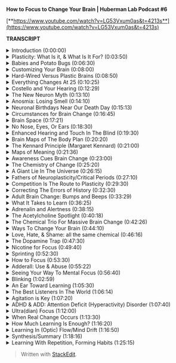 ﻿**How to Focus to Change Your Brain | Huberman Lab Podcast #6**

[**https://www.youtube.com/watch?v=LG53Vxum0as&t=4213s**](https://www.youtube.com/watch?v=LG53Vxum0as&t=4213s)

**TRANSCRIPT**

<details>
  <summary>Introduction (0:00:00)</summary>
-
  
Welcome to the Huberman Lab Podcast where we discuss science and science-based tools for everyday life. [upbeat music] My name is Andrew Huberman and I'm a professor of Neurobiology and Ophthalmology at Stanford school of medicine. This podcast is separate from my teaching and research roles at Stanford. It is however, part of my desire and effort to bring zero cost to consumer information about science and science related tools to the general public. In keeping with that theme. I want to thank the first sponsor of today's podcast.

Our first sponsor is InsideTracker. InsideTracker is a personalized nutrition platform that analyzes blood factors and DNA related factors that helps you develop a personalized health plan. Many important factors related to our health and wellbeing can only be measured by a blood sample and by a DNA sample. I've been getting my blood work done for many years now. And I use InsideTracker because InsideTracker makes it very easy to not only get the blood work done, someone can come to your house or you can go to a clinic for instance but also to interpret the data that you get. Oftentimes when we get blood work done there are all these numbers and all these levels of different hormones and metabolic factors and so forth. But one doesn't know what to do with that information InsideTracker has a terrific dashboard platform where you go online and it makes analyzing all that easy. And it also provides some very simple and straightforward directives in terms of exercise, nutrition and other lifestyle factors that can help guide your health and improve your health. If you'd like to try InsideTracker, you can go to insidetracker.com/huberman and use the code "Huberman" at checkout to get 25% off your order.

Today's episode is also brought to us by Headspace. Headspace is a meditation app that makes meditating easy. I've been meditating on and off for about three decades now. And typically it's been more off than on. I think like a lot of people I find it hard to stick with a meditation practice. A few years ago, I started using the Headspace app. And when I did that, I found that I was meditating really consistently. First of all, the meditations in Headspace are backed by quality scientific peer reviewed studies. Second of all the meditations allow the meditation to be kind of easy and fun to access. I started first using them when I would travel because on JetBlue flights, which was the airline I was using the meditations are offered as an alternative to watching a TV or a movie. And I found that I would arrive feeling much more refreshed than had I just sort of zoned out on the TV the whole time, or even if I had slept. And I'll continue to use Headspace regularly pretty much every day for a short meditation. And I personally derive tremendous benefits from it. If you'd like to try Headspace you can go to headspace.com/specialoffer and they'll give you one month of all the meditations that they have available completely free. That's the best offer available right now from Headspace. So you can go to headspace.com/specialoffer and you'll get one month completely free all the meditations they have.

The third sponsor of today's podcast is Madefor. Madefor as a behavioral science company that is a subscription model in which you engage in specific activities each month for 10 months in order to bring about positive behavioral change and growth mindset. The company was founded by former Navy seal Patrick Dossett as well as Toms founder Blake Mycoskie. I'm the lead advisor of the scientific advisory board at Madefor and some of the other members of the advisory board include the head of the chronobiology unit at the national institute of health as well as psychiatrists from Harvard, UC Irvine and many other individuals who are serious about science and helped develop the Madefor program. If you want to try Madefor, you can go to getmadefor.com and if you enter "Huberman" at checkout you'll get 15% off the program.
</details>

<details>
  <summary>Plasticity: What Is it, & What Is It For? (0:03:50)</summary>
-
  
Today we're talking about neuroplasticity which is this incredible feature of our nervous systems that allows it to change in response to experience. neuroplasticity is arguably one of the most important aspects of our biology. It holds the promise for each and all of us to think differently, to learn new things, to forget painful experiences and to essentially adapt to anything that life brings us by becoming better. Neuroplasticity has a long and important history and we're not going to review all of it in detail. But today what we are going to do is discuss what is neuroplasticity? As well as the different forms of neuroplasticity. We're going to talk about how to access neuroplasticity depending on how old you are and depending on the specific types of changes that you're trying to create. This is a topic for which there are lots of tools, as well as lots of biological principles that we can discuss. So let's get started. Most people are familiar with the word neuroplasticity. It's sometimes also called neural plasticity. Those are the same thing. So, if I say neuroplasticity or neural plasticity, I'm referring to the same process, which is the brain and nervous system's ability to change itself. There are a lot of reasons why the nervous system would do this. It could do it in response to some traumatic event. It could, for instance, create a sense of fear around a particular place or a fear of automobiles or planes. It could also occur when something positive happens, like the birth of our first child or when our puppy does something amusing or we see an incredible feat of performance in athleticism. The word neuroplasticity means so many things to so many different people that I thought it would be important to just first put a little bit of organizational logic around what it is and how it happens, because nowadays if you were to go online and Google the word neuroplasticity, you would find hundreds of thousands of references, scientific references as well as a lot of falsehoods about what neuroplasticity is and how to access it. As I mentioned before, we're going to talk about the science of it and we're going to talk about the tools that allow you to engage this incredible feature of your nervous system. And that's the first point, which is that all of us were born with a nervous system that isn't just capable of change, but was designed to change. When we enter the world, our nervous system is primed for learning.
</details>

<details>
  <summary>Babies and Potato Bugs (0:06:30)</summary>
-
  
The brain and nervous system of a baby is wired very crudely. The connections are not precise. And we can see evidence of that in the fact that babies are kind of flopping, they're like a little potato bug with limbs. They can't really do much in terms of coordinated movement. They certainly can't speak and they can't really do anything with precision. And that's because we come into this world overconnected. We have essentially wires, those wires have names like axons and dendrites. Those are the different parts of the neurons discussed in episode one, but those little parts and those wires and connections are everywhere. Imagine a bunch of roads that are all connected to one another in kind of a mess, but there are no highways. They're all just small roads. That's essentially what the young nervous system is like. And then as we mature, as we go from day one of life to 10 years old, 20 years old, 30 years old, what happens is particular connections get reinforced and stronger and other connections are lost. So that's the first important principle that I want everyone to understand, which is that developmental plasticity, the neuroplasticity that occurs from the time we're born until about age 25 is mainly a process of removing connections that don't serve our goals well.
</details>

<details>
  <summary>Customizing Your Brain (0:08:00)</summary>
-
  
Now, of course, certain events happen during that birth to 25 period in which positive events and negative events are really stamped down into our nervous system in a very dramatic fashion, by what we call one-trial learning. We experience something once and then our nervous system is forever changed by that experience. Unless of course, we go through some work to undo that experience. So, I want you to imagine in your mind that when you were brought into this world, you were essentially a widely connected web of connections that was really poor at doing any one thing. And that through your experience, what you were exposed to by your parents or rather caretakers, through your social interactions, through your thoughts, through the languages that you learn, through the places you traveled or didn't travel, your nervous system became customized to your unique experience. Now, that's true for certain parts of your brain that are involved in what we call representations of the outside world. A lot of your brain is designed to represent the visual world or represent the auditory world or represent the gallery of smells that are possible in the world.
</details>

<details>
  <summary>Hard-Wired Versus Plastic Brains (0:08:50)</summary>
-
  
However, there are aspects of your nervous system that were designed not to be plastic. They were wired so that plasticity or changes in those circuits is very unlikely. Those circuits include things like, the ones that control your heartbeat, the ones that control your breathing, the ones that control your digestion, And thank goodness that those circuits were set up that way because you want those circuits to be extremely reliable. You never want to have to think about whether or not your heart will beat or whether or not you will continue breathing or whether or not you'll be able to digest your food. So many nervous system features like digestion and breathing and heart rate are hard to change. Other aspects of our nervous system are actually quite easy to change. And one of the great gifts of childhood, adolescence and young adulthood, is that we can learn through almost passive experience. We don't have to focus that hard in order to learn new things. In fact, children go from being able to speak no language whatsoever to being able to speak many many words and comprise sentences including words they've never heard before which is remarkable. It means that the portions of the brain involved in speech and language are actually primed to learn and create new combinations. What this tells us is that the young brain is a plasticity machine.
</details>

<details>
  <summary>Everything Changes At 25 (0:10:25)</summary>
-
  
But then right about age 25 plus or minus a year or two, everything changes. After age 25 or so, in order to get changes in our nervous system, we have to engage in a completely different set of processes in order to get those changes to occur and for them more importantly to stick around. And this is something that I think is vastly overlooked in the popular culture discussion about neuroplasticity. People always talk about fire together, wire together. Fire together wire together is true. It is the statement of my colleague at Stanford, Carla Shatz and it's an absolute truth about the way that the nervous system wires up early in development. But, fire together wire together doesn't apply in the same way after age 25. And so we have these little memes and these little quotes that, you know circulate on the internet like fire together, wire together or there's a famous quote from the greatest neurobiologist of all time, Ramón y Cajal. I think it goes something like, you know should somebody wish to change their nervous system they could be the sculptor of their nervous system in any way they want, something like that. And that sounds great. I mean, who wouldn't want to change their nervous system any way they want, but what's lost in those statements is how to actually accomplish that. And we're going to cover that today but please understand that early in development your nervous system is connected very broadly in ways that make it very hard to do anything well. From birth until about age 25 those connections get refined mainly through the removal of connections that don't serve us and the incredible strengthening of connections that relate to either powerful experiences or that allow us to do things like walk and talk and do math, et cetera. And then after age 25, if we want to change those connections, those super highways of connectivity, we have to engage in some very specific processes. And those processes, as we'll soon learn are gated. Meaning you can't just decide to change your brain. You actually have to go through a series of steps to change your internal state in ways that will allow you to change your brain.
</details>

<details>
  <summary>Costello and Your Hearing (0:12:29)</summary>
-
  
I just want to acknowledge that Costello is snoring particularly loud today. Some of you seem very keen at picking up on his snoring, others of you can't hear his snoring. It's very low rumbling sound and whether or not you can or you can't probably relates to the sensitivity of your hearing. We're actually going to talk about perfect pitch today and range of auditory detection. And so if you can hear Costello's snoring enjoy, if you can't, enjoy. I want to talk about how the nervous system changes. What are these changes?
</details>

<details>
  <summary>The New Neuron Myth (0:13:10)</summary>
-
  
Many of us have been captivated by the stories in the popular press about the addition of new neurons. This idea, oh, if you go running or you exercise, your brain actually makes new neurons. Well, I'm going to give you the bad news first which is that, after puberty, so after about age 14 or 15, the human brain and nervous system adds very few if any new neurons. The idea that new neurons could be added to the brain is one that has a rich history in experimental science. It's clear that in rodents and in some non-human primates new neurons, a process called neurogenesis, can occur in areas of the brain, such as the olfactory bulb, which is of course involved in smell as well as a region of our hippocampus, a center of the brain involved in memory called the dentate gyrus of the hippocampus. And there is strong evidence that new neurons can be added to those structures throughout the lifespan. In humans, the evidence is a little bit more controversial. It's clear that we can add new neurons to our olfactory bulb.
</details>

<details>
  <summary>Anosmia: Losing Smell (0:14:10)</summary>
-
  
In fact, if any of you have ever had the unfortunate experience of being hit on the head too hard, the wires called axons from those olfactory neurons that live in your nose can get sheared off because they have to pass through a bony plate called the cribriform plate. And the cribriform plate can shear those axons and people can become what's called anosmic, they won't be able to smell. But over time, those neurons unlike most all central nervous system neurons can grow those connections back and even reestablish new neurons being added to the olfactory bulb. They come from elsewhere deep in the brain and they migrate through a pathway called the rostral migratory stream. You can Google these words and look up some of the descriptions of this if you'd like to learn more. So indeed there is some evidence that the neurons responsible for smell can be replaced throughout the lifespan. Certainly, in very young individuals from birth till about age 15 or so. Whether or not they're new neurons added to the hippocampus, the memory center of the human brain isn't clear.
</details>

<details>
  <summary>Neuronal Birthdays Near Our Death Day (0:15:13)</summary>
-
  
Many years ago, Rusty Gage's lab at the Salk Institute did a really important study looking at terminally ill cancer patients and injecting them with a label, a dye that is incorporated only into new neurons. And after these patients died, their brains were harvested. The brains were looked at and there were new neurons there, there was evidence for new neurons. Those results I think stand over time but what was not really discussed in the popular press discussion around those papers was that it was very few cells that were being added. And a number of papers have come along over the years mainly from labs at UCSF, although from others as well, showing that if there are new neurons added to the adult brain, it's an infinitesimally small number of new neurons. So that's the depressing part, we don't get new neurons. After we're born, we pretty much have the neurons that we're going to use our entire life. And yes, as we get older and we start to lose certain functions in our brain, we lose neurons. But all is not lost, so to speak, because there are other ways in which neurocircuits can create new connections and add new functions including new memory, new abilities and new cognitive functions. And those are mainly through the process of making certain connections, which of course are those things we call synapses, between neurons making those connections stronger. So they're more reliable, they're more likely to engage as well as removing connections. And the removal of connections is vital to say moving through a grieving process or removing the emotional load of a traumatic experience.
</details>

<details>
  <summary>Circumstances for Brain Change (0:16:45)</summary>
-
  
So even though we can't add new neurons throughout our lifespan, at least not in very great numbers, it's clear that we can change our nervous system, that the nervous system is available for change, that if we create the right set of circumstances in our brain, chemical circumstances, and if we create the right environmental circumstances around us, our nervous system will shift into a mode in which change isn't just possible but it's probable.
</details>

<details>
  <summary>Brain Space (0:17:21)</summary>
-
  
As I mentioned before, the hallmark of the child nervous system is change, it wants to change. The whole thing, everything from the chemicals that are sloshing around in there to the fact that there's a lot of space between the neurons. A lot of people don't know this, but early in development there's a lot of space between the neurons. And so the neurons can literally move around and sample different connections very easily removing some and keeping others. As we get older, the so-called extracellular space is actually filled up by things called extracellular matrix and glial cells. Glial means glue. Those cells are involved in a bunch of different processes but they start to fill in all the space kind of like pouring concrete between rocks. And when that happens, it becomes much harder to change the connections that are there.
</details>

<details>
  <summary>No Nose, Eyes, Or Ears (0:18:30)</summary>
-
  
One of the ways in which we can all get plasticity at any stage throughout the lifespan is through deficits and impairments in what we call our sensory apparati, our eyes, our ears, our nose, our mouth, and there are some very dramatic and somewhat tragic examples of people, for instance who have genetic mutations where they're born without a nose and without any olfactory structures in the brain so they cannot smell. In that case areas of the brain that normally would represent smell become overtaken by areas of the brain involved in other things like touch and hearing and sight. In individuals that are blind from birth, the so-called occipital cortex, the visual cortex in the back, becomes overtaken by hearing. The neurons there will start to respond to sounds as well as braille touch. And actually there's a one particularly tragic incident where a woman who was blind since birth and because of neuroimaging studies, we knew her visual cortex was no longer visual, it was responsible for braille reading and for hearing, she had a stroke that actually took out most of the function of her visual cortex. So then she was blind, she couldn't braille read or hear. She did recover some aspect of function. Now, most people they don't end up in that highly unfortunate situation.
</details>

<details>
  <summary>Enhanced Hearing and Touch In The Blind (0:19:30)</summary>
-
  
And what we know is that for instance, blind people who use their visual cortex for braille reading and for hearing, have much better auditory acuity and touch acuity. Meaning they can sense things with their fingers and they can sense things with their hearing that typical sighted folks wouldn't be able to. In fact, you will find a much greater incidence of perfect pitch in people that are blind. And that tells us that the brain and in particular this area we call the neocortex, which is the outer part, is really designed to be a map of our own individual experience. So these, what I call experiments of impairment or loss where somebody is blind from birth or deaf from birth or maybe has a limb development impairment where they have a stump instead of an entire limb with a functioning hand, their brain will represent the body plan that they have, not some other body plan.
</details>

<details>
  <summary>Brain Maps of The Body Plan (0:20:20)</summary>
-
  
But the beauty of the situation is that the real estate up in the skull, that neocortex, the essence of it is to be a customized map of experience. Now, it is true however, that if let's say I were to be blind when I'm 50, I'm 45 right now, I've always been sighted. If I was blind at 50, I'll probably have less opportunity to use my formerly visual cortex for things like braille reading and hearing because my brain has changed, it's just not the same brain I had when I was a baby.
</details>

<details>
  <summary>The Kennard Principle (Margaret Kennard) (0:21:00)</summary>
-
  
So there's actually a principle of biology, not many people know this, it's actually a principle neurology which is called the Kennard principle, which says, if you're going to have a brain injury, you want to have it early in life. And of course better to not have a brain injury at all but if you're going to have it you want to have it early in life. And this is based on a tremendous number of experiments examining the amount of recovery and the rate of recovery in humans that had lesions to their brain either early in life or later in life. So the Kennard Principle says better to have injuries early in life. Now, that's reassuring for the young folks, it's not so reassuring for the older folks. But there are aspects of neuroplasticity that have nothing to do with impairments.
</details>

<details>
  <summary>Maps of Meaning (0:21:36)</summary>
-
  
I mean earlier I said we're all walking around with this map, this representation of the world around us so we can see edges, we can see colors, except for folks that are color blind of course, and we also have a map of emotional experience. We have a map of whether or not certain people are trustworthy, certain people aren't trustworthy. A few years ago I was at a course and a woman came up to me and she said, you know, I wasn't teaching the course, I was in the course and she said, "I just have to tell you that every time you speak, it really stresses me out." And I said, "Well I've heard that before but do you want to be more specific?" And she said, "Yeah, your tone of voice reminds me of somebody that I had a really terrible experience with." I said, "Well, okay, well, I can't change my voice but I really appreciate that you acknowledge that and it also will help explain why you seem to cringe every time I speak", which I hadn't noticed until then but after that I did notice. She had a very immediate and kind of visceral response to my speech, perhaps some of you are having that right now. But in any event, over the period of this two-week course, she would come back every once in a while and say, "You know what I think, just by telling you that your voice was really difficult for me to listen to, it's actually becoming more tolerable to me." And by the end we actually became pretty good friends and we're still in touch. And so what this says is that the recognition of something whether or not that's an emotional thing or a desire to learn something else is actually the first step in neuroplasticity. And that's because our nervous system has two broad sets of functions. Some of those functions are reflexive. Things like our breathing, our heart rate, our obvious ones, but other aspects are reflexive like our ability to walk. If I get up out of this chair and walk out of the door, I don't think about each step that I'm taking and that's because I learned how to walk during development.
</details>

<details>
  <summary>Awareness Cues Brain Change (0:23:00)</summary>
-
  
But when we decide that we're going to shift some sort of behavior or some reaction or some new piece of information that we want to learn, it's something that we want to bring into our consciousness, that awareness is a remarkable thing because it cues the brain and the rest of the nervous system that when we engage in those reflexive actions going forward, that those reflexive actions are no longer fated to be reflexive. Now if this sounds a little bit abstract, we're going to talk about protocols for how to do this. But the first step in neuroplasticity is recognizing that you want to change something and you should immediately say, well, kids don't go into school and say, oh, I want to learn language or I want to learn social interactions, and that's the beauty of childhood. The whole brain has this switch flipped that is making change possible but after that we have to be deliberate. We have to know what it is exactly that we want to change. Or if we don't know exactly what it is that we want to change, we at least have to know that we want to change something about some specific experience. In this case, I believe that she came and told me that my voice was really awful for her to listen to not to make me feel bad or for any other reason except that she wanted it to not be the case. And she knew I wasn't going to stop talking. So she decided to call it to her consciousness and mine as well. So that's important. If you want to learn something or you want to change your nervous system in any way, whether or not it's because of some impairment or because of something that you want to acquire, a cognitive skill, a motor skill, an emotional skill, the first thing is recognizing what that thing is. And that often can be the hardest thing to identify but the brain has the self recognition mechanisms and those self recognition mechanisms are not vague, spiritual or mystical or even psychological concepts. They are neurochemicals.
</details>

<details>
  <summary>The Chemistry of Change (0:25:20)</summary>
-
  
We're going to talk next about the neurochemicals that stamp down particular behaviors and thoughts and emotional patterns and tell the rest of the nervous system, this is something to pay attention to because this is in the direction of the change that I want to make. So I'll repeat that, there are specific chemicals that when we are consciously aware of a change we want to make or even just that we want to make some change, chemicals are released in the brain that allow us the opportunity to make those changes. Now, there are specific protocols that science tells us We have to follow if we want those changes to occur. But that self-recognition is not a kind of murky concept. What it is is it's our fore brain, in particular our prefrontal cortex, signaling the rest of our nervous system that something that we're about to do, hear, feel or experience is worth paying attention to.
</details>

<details>
  <summary>A Giant Lie In The Universe (0:26:15)</summary>
-
  
So we'll pause there and then I'm going to move forward. One of the biggest lies in the universe that seems quite prominent right now is that every experience you have changes your brain. People love to say this. They love to say, your brain is going to be different after this lecture or that your brain is going to be different after today's class than it was two days ago. And that's absolutely not true. The nervous system doesn't just change because you experienced something unless you're a very young child. The nervous system changes when certain neurochemicals are released and allow whatever neurons are active in the period in which those chemicals are swimming around, to strengthen or weaken the connections of those neurons. Now, this is best illustrated through a little bit of scientific history. The whole basis of neuroplasticity is essentially ascribed to two individuals, although there were a lot more people that were involved in this work.
</details>

<details>
  <summary>Fathers of Neuroplasticity/Critical Periods (0:27:10)</summary>
-
  
Those two individuals go by the name David Hubel and Torsten Wiesel. David Hubel and Torsten Wiesel started off at Johns Hopkins, moved to Harvard medical school. And in the seventies and eighties, they did a series of experiments, recording electrical activity in the brain. They were in the visual cortex, meaning they put the electrodes in the visual cortex, and they were exploring how vision works and how the visual brain organizes all the features of the visual world to give us these incredible things We call visual perceptions. But Hubel was a physician. And he was very interested in what happens when for instance, a child comes into the world and they have a cataract, the lens of their eye, isn't clear but it's opaque. Or when a kid has a lazy eye or the eyes have what's called strabismus, which is when the eyes either deviate outward or inward. These are very common things of childhood, especially in particular areas of the world. And what David and Torsten did is they figured out that there was a critical period in which if clear vision did not occur, the visual brain would completely rewire itself, basically to represent whatever bit of visual information was coming in. So they did these experiments to kind of simulate a droopy eye or a deviating eye where they would close one eyelid and then what they found is that the visual brain would respond entirely to the open eye. There was sort of a takeover of the visual brain representing the open eye. Many experiments in many different sensory systems followed up on this. There are beautiful experiments for instance, from Gregg Recanzone's lab up at UC Davis and Mike Merzenich's lab at UCSF showing that for instance if two fingers were taped together early in development, so they weren't moving independently, the representation of those two fingers would become fused in the brain so that the person couldn't actually distinguish the movements and the sensations of the two fingers separately, pretty remarkable. All of this is to say that David and Torsten's work, for which they won a noble prize, they shared it with Rogers Barry, their work showed that the brain is in fact a customized map of the outside world, we said that already. But that what it's doing is it's measuring the amount of activity for a given part of our body, one eye or the other, or our fingers, this finger or that finger and all of those inputs are competing for space in the brain.
</details>

<details>
  <summary>Competition Is The Route to Plasticity (0:29:30)</summary>
-
  
Now this is fundamentally important because what it means is that if we are to change our nervous system in adulthood, we need to think about not just what we're trying to get, but what we're trying to give up. We can't actually add new connections without removing something else. And that might seem like kind of a stinger but it actually turns out to be a great advantage. One of the key experiments that David and Torsten did was an experiment where they closed both eyes, where they essentially removed all visual input early in development. Now this is slightly different than blindness because it was transient, it was only for a short period of time. But what they found is when they did that there was no change. However, if they would close just one eye there was a huge change. So when people tell you, oh at the end of today's lecture, or at the end of something your brain is going to be completely different, that's simply not true. If you're older than 25 your brain will not change unless there's a selective shift in your attention or a selective shift in your experience that tells the brain it's time to change. And those changes occur through the ways I talked about before strengthening and weakening of particular connections, they have names like long-term potentiation, long-term depression, which has nothing to do with emotional depression by the way, spike-timing-dependent plasticity. I threw out those names not to confuse you, but for those of you that would like more in-depth exploration of those, please you can go google those and look them up, there are great Wikipedia pages for them and you can go down the paper trail. I might even touch on them on some subsequent episodes. But the important thing to understand is that if we want something to change, we really need to bring an immense amount of attention to whatever it is that we want to change. This is very much linked to the statement I made earlier about, it all starts with an awareness. Now, why is that attention important? Well, David and Torsten won their Nobel prize and they certainly deserved it. They probably deserved two because they also figured out how vision works. And I might be biased 'cause they're my scientific great-grandparents but I think everybody in the field of Neuroscience agrees that Hubel and Wiesel, as they're called H&W for those in the game, absolutely deserved a Nobel prize for their work because they really unveiled the mechanisms of brain change of plasticity. David passed away a few years ago, Torsten is still alive, he's in his late 90s, he's still at the Rockefeller university. He's sharp as a tack. He still jogs several miles a day. He's really into art and a number of other things. He's also a super nice guy. Hubel was a really nice guy as well, also he was a great Frisbee player I discovered 'cause he beat me in a game of ultimate when he was like 80, which still, it has me a little bit irked. But anyway, Hubel and Wiesel did an amazing thing for science that will forever change the way that we think about the brain.
</details>

<details>
  <summary>Correcting The Errors of History (0:32:30)</summary>
-
  
However, they were quite wrong about this critical period thing. The critical period was this idea that if you were to deprive the nervous system of an input, say closing one eye early in development and the rest of the visual cortex is taken over by the representation of the open eye, that you could never change that unless you intervened early. And this actually formed the basis for why a kid that has a lazy eye or a cataract why, even though there's some issues with anesthesia in young children, why now we know that you want to get in there early and fix the cataract or fix the strabismus it's what ophthalmologists do. However, their idea that you had to do it early or else there was no opportunity to rescue the nervous system deficit later on turned out wasn't entirely true. In the early 90s, a graduate student by the name of Gregg Recanzone was in the laboratory of a guy named Mike Merzenich at UCSF.
</details>

<details>
  <summary>Adult Brain Change: Bumps and Beeps (0:33:29)</summary>
-
  
And they set out to test this idea that if one wants to change their brain, they need to do it early in life because the adult brain simply isn't plastic it's not available for these changes. And they did a series of absolutely beautiful experiments, by now I think we can say proving that the adult brain can change provided certain conditions are met. Now, the experiments they did are tough. They were tough on the experimenter and they were tough on the subject. I'll just describe one. Let's say you were a subject in one of their experiments. You would come into the lab and you'd sit down at a table and they would record from or image your brain and look at the representation of your fingers the digits as we call them. And there would be a spinning drum, literally a like a stone drum in front of your metal drum that had little bumps. Some of the bumps were spaced close together, some of them were spaced far apart. And they would do these experiments where they would expect their subjects to press a lever whenever for instance, the bumps got closer together or further apart and these were very subtle differences. So in order to do this you really have to pay attention to the distance between the bumps and these were not braille readers or anyone skilled in doing these kinds of experiments. What they found was that as people paid more and more attention to the distance between these bumps and they would signal when there was a change by pressing a lever, as they did that there was very rapid changes plasticity in the representation of the fingers. And it could go in either direction. You could get people very good at detecting the distance between bumps, that the distance was getting smaller or that the distance was getting greater. So people could get very good at these tasks that you're kind of hard to imagine how they would translate to the real world for a non braille reader. But what it told us is that these maps of touch were very much available for plasticity. And these were fully adult subjects. They're not taking any specific drugs. They don't have any impairments that we're aware of. And what it showed, what it proved is that the adult brain is very plastic. And they did some beautiful control experiments that are important for everyone to understand which is that sometimes they would bring people in and they would have them touch these bumps on this spinning drum but they would have the person pay attention to an auditory cue. Every time a tone would go off, or there was a shift in the pitch of that tone, they would have to signal that. So the subject thought they were doing something related to touch and hearing and all that showed was that it wasn't just the mere action of touching these bumps. They had to pay attention to the bumps themselves. If they were placing their attention on the auditory cue on the tone, well then there was plasticity in the auditory portion of the brain but not on the touch portion of the brain. And this really spits in the face of this thing that you hear so often which is every experience that you have is going to change the way your brain works. Absolutely not.
</details>

<details>
  <summary>What It Takes to Learn (0:36:25)</summary>
-
  
The experiences that you pay super careful attention to are what open up plasticity and it opens up plasticity to that specific experience. So the question then is why? And Merzenich and his graduate students and postdocs went on to address this question of why. And it turns out the answer is a very straightforward neurochemical answer. And inside of that answer is the opportunity for any of us to change our brain at any point throughout our lifespan, essentially for anything that we want to learn, that could be subtracting an emotion from an experience we've had, it could be building a greater range of emotion, it could be learning new information like learning a new language. It could be learning new motor skill, like dance or sport or it could be some combination of cognitive motor. So for instance, an air traffic controller has to do a lot with their mind in addition to a lot with their hands. So it's not just cognitive, it's not just motor but combined. So we're going to talk about what that chemical is but to just give you an important hint, that chemical is the same chemical of stress. This is not a discussion about stress per se. In a future podcast episode, we'll talk all about stress and tools to deal with stress, something my lab works on quite extensively. And it's a topic that I enjoy discussing. But this is a topic about brain change. And what I just told you is that in order to change the brain you have to pay careful attention. And the immediate question should be well, why? Well, the answer is that when we pay careful attention there are two neurochemicals, neuromodulators as they're called, that are released from multiple sites in our brain that highlight the neural circuits that stand a chance of changing.
</details>

<details>
  <summary>Adrenalin and Alertness (0:38:15)</summary>
-
  
Now it's not necessarily the case that they're going to change, but it's the first gate that has to open in order for change to occur. And the first neurochemical is epinephrin, also adrenaline. We call it adrenaline when it's released from the adrenal glands above our kidneys, that's in the body, we call it epinephrin in the brain, but they are chemically identical substances. Epinephrin is released from a region in the brainstem called locus coeruleus. Fancy name, you don't need to know it unless you want to. Locus coeruleus sends out these little wires we call axons such that it hoses the entire brain essentially in this neurochemical, epinephrin. Now it's not always hosing the brain with epinephrin. It's only when we are in high states of alertness that this epinephrin is released. But the way this circuit is designed, it's very nonspecific. It's essentially waking up the entire brain and that's because the way that epinephrin works by binding particular receptors is to increase the likelihood that neurons will be active. So no alertness, no neuroplasticity. However, alertness alone is not sufficient. As we would say, it's necessary but not sufficient for neuroplasticity. We know this is true also from the work of Hubel and Wiesel where they looked at brain plasticity in response to certain experiences in subjects that were either awake or asleep. And I hate to break it to you but you cannot just simply listen to things in your sleep and learn those materials. Later I'll talk about how you can do certain things in your sleep that you're unaware of that can enhance learning of things that you were aware of while you were awake. But that is not the same as just listening to some music or listening to a tape while you sleep and expecting it to sink in, so to speak. Epinephrin is released when we pay attention and when we are alert. But the most important thing for getting plasticity is that there'll be epinephrin which equates to alertness, plus the release of this neuromodulator, acetylcholine.
</details>

<details>
  <summary>The Acetylcholine Spotlight (0:40:18)</summary>
-
  
Now acetylcholine is released from two sites in the brain. One is also in the brainstem and it's named different things in different animals, but in humans the most rich site of acetylcholine neurons or neurons that make acetylcholine is the parabigeminal nucleus or the parabrachial region. There are a number of different names of these aggregates of neurons. You don't need to know the names, all you need to know is that you have an area in your brainstem and that area sends wires, these axons up into the area of the brain that filters sensory input. So we have this area of the brain called the thalamus and it is getting bombarded with all sorts of sensory input all the time. Costello snoring off to my right, the lights that are in the room, the presence of my computer to my left, all of that is coming in. But when I pay attention to something like if I really hone in on Costello snoring, I create a cone of attention and what that cone of attention reflects is that acetylcholine is now amplifying the signal of sounds that Costello is making with his snoring and essentially making that signal greater than all the signal around it, what we call signal-to-noise goes up. So those of you with an engineering background will be familiar with signal-to-noise. Those of you who do not have an engineering background, don't worry about it. All it means is that one particular shout in the crowd comes through, Costello's snoring becomes more salient, more apparent relative to everything else going on. Acetylcholine acts as a spotlight but epinephrin for alertness. acetylcholine spotlighting these inputs. Those two things alone are not enough to get plasticity. There needs to be this third component. And the third component is acetylcholine released from an area of the forebrain called nucleus basalis. If you really want to get technical, it's called nucleus basalis of Meynert. For any of you that are buddying physicians or going to medical school, you should know that. If you have acetylcholine released from the brainstem, acetylcholine released from nucleus basalis and epinephrin, you can change your brain.
</details>

<details>
  <summary>The Chemical Trio For Massive Brain Change (0:42:26)</summary>
-
  
And I can say that with confidence because Merzenich and Recanzone as well as other members of the Merzenich lab, Michael Kilgard and others did these incredible experiments where they stimulated the release of acetylcholine from nucleus basalis either with an electrode or with some other methods that we'll talk about. And what they found was when you stimulate these three brain regions, locus coeruleus, the brainstem source of acetylcholine and then the basal forebrain source of acetylcholine. When you have those three things whatever you happen to be listening to, doing or paying attention to immediately in one trial takes over the representation of a particular area of the brain. You essentially get rapid massive learning in one shop. And this has been shown again and again and again in a variety of papers also by a guy named Norman Weinberger from UC Irvine. And it is now considered a fundamental principle of how the nervous system works. So while Hubel and Wiesel talked about critical periods in developmental plasticity, it's very clear from the work of Merzenich and Weinberg and others, that if you get these three things, if you can access these three things of epinephrin, acetylcholine from these two sources, not only will the nervous system change, it has to change. It absolutely will change. And that is the most important thing for people to understand if they want to change their brain. You cannot just passively experience things and repetition can be important, but the way to use repetition to change your brain is fundamentally different. So now let's talk about how we would translate all the scientific information and history into some protocols that you can actually apply, because I think that's what many of you're interested in.
</details>

<details>
  <summary>Ways To Change Your Brain (0:44:10)</summary>
-
  
And I'm willing to bet that most of you are not interested in lowering electrodes into your nucleus basalis and frankly, neither am I. In episode one of the Huberman Lab Podcast, I described the various ways that people can monitor and change their nervous system. Those ways include brain machine interface, pharmacology, behavioral practices, and those behavioral practices of course can include some dos, do this and some don'ts, don't do that, et cetera In thinking about neuroplasticity, I want to have a very frank conversation about what one can do but also acknowledge this untapped capacity that I'm just not hearing about out there, which is one can also combine behavioral practices with pharmacology. One can combine behavioral practices with brain machine interface, and you don't have to do that. In fact, I'm not recommending you do anything in particular. As always, I'll say it again, I'm not a physician, so I don't prescribe anything. I'm a professor, so I profess a lot of things. What you do with your health and your medical care is up to you. You're responsible for your health and wellbeing. So I'm not going to tell you what to do or what to take. I'm going to describe what the literature tells us and suggests about ways to access plasticity. We know we need epinephrin, that means alertness. Most people accomplish this through a cup of coffee and a good night's sleep. So I will say you should master your sleep schedule and you should figure out how much sleep you need in order to achieve alertness when you sit down to learn. All the tools and more science than probably you ever wanted to hear about sleep and how to get better at sleeping and timing your sleep et cetera and naps and all of that is in episodes two, three, four, and five of the Huberman Lab Podcast. So I encourage you to refer to those if your sleep is not where you would like it to be. Your ability to engage in deliberate focused alertness is in direct proportion to how well you are sleeping on a regular basis. I think that's kind of an obvious one. So get your sleep handled.
</details>

<details>
  <summary>Love, Hate, & Shame: all the same chemical (0:46:16)</summary>
-
  
But once that's in place, the question then is how do I access this alertness? Well, there are a number of ways. Some people use some pretty elaborate psychological gymnastics. They will tell people that they're going to do something and create some accountability. That could be really good. Or they'll post a picture of themselves online and they'll commit to learning a certain amount losing, excuse me, a certain amount of weight or something like this. So they can use either shame-based practices to potentially embarrass themselves if they don't follow through. They'll write cheques to organizations that they hate and insist that they'll cash them if they don't actually follow through or they'll do it out of love, you know, they'll decide that they're going to run a marathon or learn a language or something because of somebody they love or they want to devote it to somebody. The truth is that from the standpoint of epinephrin and getting alert and activated, it doesn't really matter. Epinephrin is a chemical and your brain does not distinguish between doing things out of love or hate, anger or fear. It really doesn't, all of those promote autonomic arousal and the release of epinephrin. So I think for most people if you're feeling not motivated to make these changes the key thing is to identify not just one but probably at kit of reasons, several reasons as to why you would want to make this particular change and being drawn toward a particular goal that you're excited about can be one, also being motivated to not be completely afraid, ashamed, or humiliated for not following through on a goal is another.
 </details>

<details>
  <summary>The Dopamine Trap (0:47:30)</summary>
-
  
I just want to briefly mention one little aside there because I've got a friend who's a physician, he's a cardiologist who has a really interesting theory. This is just theory, but I think it will resonate with a lot of people, which is that, you've all heard of this molecule dopamine that gives us the sense of reward when we accomplish something. Well, we also want to be able to access dopamine while we're working towards things, enjoy the process as they say, 'cause it has all sorts of positive effects gives us energy, et cetera. With my friend, what he says is, you know, there's many many instances where someone will come to him and say, "You know what, I'm going to write a book." And he says, "Oh, that's great. I'm sure the book's going to be terrific and you really should write a book." And then they never go do it. And his theory is, if you get so much dopamine from the reward of people saying, Oh yeah, you're absolutely going to be able to do that, you might not actually go after the reward of the accomplishment itself. So be aware these positive reinforcements also. I'm not saying people should flagellate themselves to the point of victory in whatever they're pursuing, but motivation is a tricky one. So I suggest that everyone asks themselves what is it that I want to accomplish? And what is it that's driving me to accomplish this and come up with two or three things. Fear-based perhaps, love-based perhaps or perhaps several of those in order to ensure alertness, energy and attention for the task. And that brings us to the attention part. Now it's one thing to have an electrode embedded into your brain and increase the amount of acetylcholine. It's another to exist in the real world outside the laboratory and have trouble focusing. Having trouble bringing your attention to a particular location in space for a particular event. And there's a lot of discussion nowadays about smartphones and devices creating a sort of attention deficit, almost at a clinical level for many people, including adults. I think that's largely true. And what it means, however, is that we all are responsible for learning how to create depth of focus. There are some important Neuroscience principles to get depth of focus.
</details>

<details>
  <summary>Nicotine for Focus (0:49:40)</summary>
-
  
I want to briefly talk about the pharmacology first because I always get asked about this. People say, "What can I take to increase my levels of acetylcholine?" Well, there are things you can take. Nicotine is called nicotine because acetylcholine binds to the nicotinic receptor. There are two kinds of acetylcholine receptors, muscarinic and nicotinic, but the nicotinic ones are involved in attention and alertness. I have colleagues, these are not my, you know kind of like bro, science buddies, I have those friends too, this is a Nobel prize winning colleague who chews Nicorette while he works. He used to be a smoker. He quit smoking because of fear of lung cancer, seemed like a smart choice, but he missed the level of focus that he could bring to his work. This is somebody who has had very long career. And if you ever meet with him, unfortunately I can't name him. If you ever meet with him what you realize is he chews about five pieces of Nicorette an hour, which I am not suggesting people do. But when I asked him, "Why are you doing this?" He said, "Well, increases my alertness and focus." And also his theory and I want to really underscore that it's theory not scientifically supported yet, is that it offsets Parkinson's and Alzheimer's. It is true that nucleus basalis is the primary site of degeneration in the brain, in people that have dementia and Parkinson's and it's what leads to a lot of their inability to focus their attention, not just deficits and plasticity. So he might be onto something. Now I've tried chewing Nicorette, it makes me super jittery. I don't like it because I can't focus very well. It kind of takes me too far up the level of autonomic arousal. I've got friends that dip Nicorette all day, some of whom are scientists, writers and artists and musicians are familiar with the effects of nicotine from the era where a lot of people smoked and fortunately fewer people smoke now. So if you're interested in the pharmacology, there are supplements and things that can increase cholinergic transmission in the brain. I'm not suggesting you do this but if you're going to go down that route, you want to be very careful how much you rely on those all the time. Because the essence of plasticity is to create a window of attention and focus that's distinct from the rest of your day. That's what's going to create a mark in your brain and the potential for plasticity. Things that increase acetylcholine, besides nicotine or Nicorette, the nicotine could come from a variety of sources or things like alpha-GPC or choline. There are a number of these things. I would encourage you to go to examine.com, the website and just put in acetylcholine and it will give you a list of supplements as well as some of the dangers of these supplements that are associated with cholinergic transmission. But I would be remiss and I would be lying if I didn't say that there are a lot of people out there who are using cholinergic drugs in order to increase their level of focus.
</details>

<details>
  <summary>Sprinting (0:52:30)</summary>
-
  
And since we're coming up on the Olympics, I don't want to get anyone in trouble but I'm well aware that the fact that the sprinters are really into cholinergic drugs because not only is acetylcholine important for the focus that allows them to hear the gun and be first out the blocks on the sprints. That's a lot of where the race is won, hearing that gun and being the quickest on reaction time. So they take cholinergic agents for that as well as acetylcholine is the molecule that controls nerve to muscle contraction. So your speed of reflexes is actually controlled by this nicotinic transmission as well. So lots to think about in terms of acetylcholine in sport and mental acuity, not just plasticity. Now for most of you, you probably don't want to chew Nicorette, definitely don't want to smoke cigarettes or take supplements for increasing acetylcholine. So what are some ways that you can increase acetylcholine? And there, it's going to sound like a bit of a circular argument but you to increase focus. How do you increase focus?
</details>

<details>
  <summary>How to Focus (0:53:30)</summary>
-
  
You know, people are so familiar with sitting down, reading a couple pages of a book and realizing that none of it sunk in or talking to someone and seeing their mouth move, maybe even nodding your head subconsciously and none of it sinks in. This can be very damaging for school, work performance and relationships as many of you know. Costello incidentally never seems to pay attention to anything I say while looking directly at me, which contradicts what I'm about to say, which is that the best way to get better at focusing is to use the mechanisms of focus that you were born with. And the key principle here is that mental focus follows visual focus. We are all familiar with the fact that our visual system can be unfocused, blurry or jumping around or we can be very laser focused on one location in space. What's interesting and vitally important to understanding how to access neuroplasticity is that you can use your visual focus and you can increase your visual focus as a way of increasing your mental focus abilities more broadly. So I'm going to explain how to do that. Plasticity starts with alertness. And as I mentioned before, that alertness can come from a sense of love, a sense of joy, a sense of fear, doesn't matter. There are pharmacologic ways to access alertness too. The most common one is of course caffeine which if you watch the sleep episodes, you know reduces this molecule that makes us sleepy called adenosine. I drink plenty of caffeine. I'm a heavy user of caffeine. I don't think abuser of caffeine. I think in reasonable amounts provided we can still fall asleep at night, caffeine can be a relatively safe way to increase epinephrin.
</details>

<details>
  <summary>Adderall: Use & Abuse (0:55:22)</summary>
-
  
Now, many people are now also using Adderall. Adderall chemically looks a lot like amphetamine and basically it is amphetamine. It will increase epinephrin release from locus coeruleus, it will wake up the brain and that's why a lot of people rely on it. It does have a heavy basis for use in certain clinical syndromes prescribed such as attention deficit. However, it also has a high probability of abuse especially in those who are not prescribed it. Adderall will not increase focus, it increases alertness. It does not touch the acetylcholine system. And if those of you that are taking Adderall say, "Well, it really increases my focus overall", that's probably because your autonomic nervous system is just veering towards what we call parasympathetic. You're really just very sleepy and so it's bringing your levels of alertness up. As I mentioned, Adderall is very problematic for a number of people as it can be habit forming. Learning on Adderall does not always translate to high-performance off or on Adderall at later times. And the Adderall discussion is a broader one that perhaps we should have with a psychiatrist in the room at some point because it is a very widely abused drug at this point in time. The acetylcholine system and the focus that it brings is available as I mentioned through pharmacology, but also through these behavioral practices.
</details>

<details>
  <summary>Seeing Your Way To Mental Focus (0:56:40)</summary>
-
  
And the behavioral practices that are anchored in visual focus are going to be the ones that are going to allow you to develop great depth and duration of focus. So let's think about visual focus for a second. When we focus on something visually, we have two options. We can either look at a very small region of space with a lot of detail and a lot of precision or we can dilate our gaze and we can see big pieces of visual space with very little detail. It's a trade-off. We can't look at everything at high resolution. This is why we have these, the pupil more or less relates to the fovea of the eye which is the area in which we have the most receptors, the highest density of receptors that perceive light. And so our acuity is much better in the center of our visual field than our periphery. It's a simple experiment you can do right now. If you're listening to this, you can still do it. You can hold your feet or your hands out in front of you. Provided that you're sighted you should be able to see how many fingers you have in front of you. For me, it's five. I still got all five fingers, amazingly enough. If I move my hand off to the side, I can't see them with precision, but as I moved them back into the center of my visual field I can see them with precision. And that's because the density, the number of pixels in the center of my visual field is much higher than it is in the periphery. When we focus our eyes, we do a couple of things. First of all, we tend to do that in the center of our visual field and our two eyes tend to align in what's called a vergence eye movement towards a common point. The other thing that happens is the lens of our eye moves so that our brain now no longer sees the entire visual world but is seeing a small cone of visual imagery. [door banging] If it... That was the dog bumping into the wall, forgive me. That small cone of visual imagery or soda straw view of the world has much higher acuity, higher resolution than if I were to look at everything. Now you see, of course, this makes perfect sense but that's about visual attention, not mental attention. Well, it turns out that focus in the brain is anchored to our visual system. I'll talk about blind people in a moment but assuming that somebody is sighted, the key is to learn how to focus better visually, if you want to bring about higher levels of cognitive or mental focus, even if you're engaged in a physical task. Now there's a remarkable phenomenon in animals where animals that have their eyes on the side of their head are scanning the entire visual environment all the time. They're not focused on anything. Think you're grazing animals, your cows, your sheep your birds, et cetera. But think about a bird picking up seeds on the beach or on concrete. That bird's head is up here. It's up about a foot off the ground, or if it's a small bird about six inches off the ground and its eyes are on the side of its head and yet it has this tiny beak that can quickly pick up these little seeds off the ground with immense precision. Now, if you try to do that by staring off to the sides of the room and picking up items in front of you with high precision at that tiny scale, little tiny objects, you will miss almost every time. They do it perfectly and they don't smash their beak into the ground and damage it, they do it with beautiful movement acuity also. So how do they do it? How do they create this focus or this awareness of what's in front of them? It turns out as they lower their head, their eyes, very briefly move inward, in what's called a vergence eye movement. Now their eyes can't actually translocate in their head, they're fixed in the skull, just like yours and mine are. But when we move our eyes slightly inward, maybe you can tell and do it's like so basically shortening or making the inter pupillary distance as it's called smaller. Two things happen. Not only do we develop a smaller visual window into the world, but we activate a set of neurons in our brainstem that trigger the release of both norepinephrine, epinephrin and acetylcholine. Norepinephrine is kind of similar to epinephrin. So in other words, when our eyes are relaxed in our head when we're just kind of looking at our entire visual environment, moving our head around, moving through space we're in optic flow, things moving past us or we're sitting still, we're looking broadly at our space, we're relaxed. When our eyes move slightly inward toward a particular visual target our visual world shrinks, our level of visual focus goes up and we know that this relates to the release of acetylcholine and epinephrin at the relevant sites in the brain for plasticity. Now, what this means is that if you have a hard time focusing your mind for sake of reading or for listening, you need to practice and you can practice focusing your visual system. Now this works best if you practice focusing your visual system at the precise distance, from the work that you intend to do for sake of plasticity. So how would this look in the real world? Let's say, I am trying to concentrate on something related to, I don't know, science, I'm reading a science paper and I'm having a hard time, it's not absorbing. I might think that I'm only looking at the paper that I'm reading. I'm only looking at my screen, but actually my eyes are probably darting around a bit. Experiments have been done on this. Or I'm gathering information from too many sources in the visual environment. Now, presumably because it's me, I've already had my coffee, I'm hydrated. I'm well rested, I slept well. And I still experienced these challenges in focusing spending just 60 to 120 seconds focusing my visual attention on a small window of my screen, meaning just on my screen with nothing on it, but bringing my eyes to that particular location increases not just my visual acuity for that location but it brings about an increase in activity in a bunch of other brain areas that are associated with gathering information from this location. So put simply, if you want to improve your ability to focus practice visual focus. Now, if you wear contacts or you wear corrective lenses, that's fine. You of course would want to use those. You don't want to take those off and use a blurry image. The finer the visual image and the more that you can hold your gaze to the visual image, the higher your levels of attention will be.
</details>

<details>
  <summary>Blinking (1:02:59)</summary>
-
  
Many times on Instagram and here I've been teased for not blinking very often. That's actually a practiced thing. We blink more as we get tired, which as you hear it you'll probably just say, duh. As we get tired, the neurons in the brainstem that are responsible for alertness and that hold the eyelids open start to falter and our eyelids start to close. This is why it's hard, the words, "I could barely keep my eyes open" which may be how you feel right now. But assuming that you're paying attention and you're alert, when you're very alert, your eyes are wide, your eyes are open. And as you get tired, your eyelids start to close. Blinks, actually reset our perception of time and space. This was shown in a beautiful paper in Current Biology. I'll be sure to post the reference in the notes. And blinking of course is necessary to lubricate the eyes. People blink because their eyes might get dry. But if you can keep focused by blinking less and by focusing your eyes to a particular location that's probably pretty creepy for you to experience as I'm doing this. But the more that you can do this the more that you can maintain a kind of a cone or a tunnel of mental focus. And so I'm sort of revealing my practice which is that I've worked very hard through blinking contest with my 14-year-old niece who still beats me every time and it really bothers me, but also just through my own self practice of learning to blink less and focus my visual attention on a smaller region of space. Now for me, that's important because I'm mainly learning things on a computer screen. If you're going to be doing sport, it's quite a bit different and we can discuss how you might translate to that to sport. In fact, in the next episode, I'm going to talk all about how plasticity and the focus mechanisms relate to learning of movement practices and coordinated movements. It's an entire discussion unto itself but the same principle holds. So we need alertness. You can get that through mental tricks of motivation, fear or love, whatever it is, pharmacology, please do it healthfully. You know, caffeine if that's in your practice, certainly want to be well hydrated that increases actually will increase alertness. Well, having a very full bladder will increase alertness although you don't want your alertness to be so high that all you can think about is the fact that you have to go urinate 'cause that's very distracting. You don't want your alertness to go through the roof. You need focus and visual focus is the primary way in which we start to deploy these neurochemicals. Now you may ask, well, what about the experiment where people were feeling this rotating drum or listening to the auditory cue that doesn't involve vision at all?
</details>

<details>
  <summary>An Ear Toward Learning (1:05:30)</summary>
-
  
If you look at people who are learning things with their auditory system, they will often close their eyes. And that's not a coincidence. If somebody is listening very hard, please don't ask them to look you directly in the eye while also asking that they listen to you. That's actually one of the worst ways to get somebody to listen to you. If you say, now listen to me and look me in the eye. The visual system will take over and they'll see your mouth move, but they're going to hear their thoughts more than they're going to hear what you're saying. Closing the eyes is one of the best ways to create a cone of auditory attention. And this is what low vision or no vision folks do. They have tremendous capacity to focus their attention in particular locations. Incidentally does anyone know the two animals that have the best hearing in the world?
</details>

<details>
  <summary>The Best Listeners In The World (1:06:14)</summary>
-
  
The absolute best hearing is many orders of magnitude better than humans. It turns out it's the elephant. That might not surprise you, they have huge ears and the moth which probably will surprise you. I didn't even know that moths could hear. but now it explains why they're so hard to catch. If you are not sighted, you learn how to do this with your hearing. If you're somebody who braille reads, you learn how to do this with your fingers. If you look at great piano players like Glenn Gould, they often times will turn their head to the side. You think about some of the great musicians like Stevie Wonder that were blind, right? He would look away because he had no reason to look at the keys, but oftentimes they'll orient an ear or one side of their head to the keys on the piano. As I mentioned before, people who are non-sighted have better pitch. So we have these cones of attention that we can devote. And for most people, vision is the primary way to train up this focus of building these cones of attention. So you absolutely have to focus on the thing that you're trying to learn. And you will feel some agitation because of the epinephrin in your system.
</details>

<details>
  <summary>Agitation is Key (1:07:20)</summary>
-
  
If you're feeling agitation and it's challenging to focus and you're feeling like you're not doing it right chances are you're doing it right. And you can practice this ability to stare for long periods of time without blinking. I know it's a little eerie for people to watch, but if your goal is to learn how to control that visual window for sake of controlling your focus, it can be an immensely powerful portal into these mechanisms of plasticity, because we know it engages things like nucleus basalis and these other brainstem mechanisms.
</details>

<details>
  <summary>ADHD & ADD: Attention Deficit (Hyperactivity) Disorder (1:07:40)</summary>
-
  
I get a lot of questions about attention deficit hyperactivity disorder, ADHD, and attention deficit disorder. Some people actually have clinically diagnosed ADD and ADHD. And if you do, you should certainly work with a good psychiatrist to try and figure out the right pharmacology and/or behavioral practices for you. Many people, however, have given themselves a low grade ADHD or ADD because of the way that they move through their world. They are looking at their phone a lot of the time. It's actually very easy to anchor your attention to your phone for the following reason. First of all, it's very restricted in size. So it's very easy to limit your visual attention to something about this big. It's one of the design features of the phone. The other, is that just as you've probably heard a picture is worth a thousand words, well, a movie is worth 10,000 pictures. Anytime we're looking at things that have motion, visual motion, our attentional system will naturally gravitate towards them, towards those movies. It's actually much harder to read words on a page than it used to be for many people, because we're used to seeing things spelled out for us in YouTube videos or videos where things move in a very dramatic. It is true that the more that we look at those motion stimulate, the more that we're seeing movies of things and things that are very dramatic and very intense, the worst we're getting at attending to things like text on a page or to listening to something like a podcast and extracting the information so much so that I think many people have asked me, "Hey you know what, why aren't you providing intense visuals for us to look at?" Well, frankly, it's because a lot of people are consuming this content through pure auditory, through, it's by listening. And I want them to be able to digest all the material. But in addition to that, if you think about the areas of life that dictate whether or not we become successful, independent, healthy individuals, most of those involve the kind of boring practices of digesting information on a page. Boring because it's not as exciting in the moment perhaps as watching a movie or something being spoonfed to us. But the more attention that we can put to something, even if it's fleeting and we feel like we're only getting little bits and pieces, shards of the information as opposed to the entire thing, that has a much more powerful effect in engaging this cholinergic system for plasticity than does, for instance, watching a movie. And that's because when we watch a movie, the entire thing can be great, it can be awesome. It can be this overriding experience but I think for all those experiences, if you're somebody who's interested in building your brain and expanding your brain and getting better at various things, in feeling better, doing better, et cetera, one has to ask how much of my neurochemical resources am I devoting to the passive experience of letting something, just kind of overwhelm me and excite me, versus something that I'm really trying to learn and take away. And now there's another I enjoy movie content and TV content all the time. I scroll Instagram often. But we are limited in the extent to which we can grab a hold of these acetylcholine release mechanisms or epinephrin. And I think that we need to be careful that we don't devote all our acetylcholine and epinephrin, all our dopamine for that matter to these passive experiences of things that are not going to enrich us and better us. So that's a little bit of an editorial on my part but the phone is rich with movies, it's rich with information. The real question is is the information rich for us in ways that grow us and cultivate smarter, more emotionally, you know emotionally evolved people, or is it creating what's it doing for our physical wellbeing for that matter? So I don't want to tell people what to do or not to do but think carefully about how often you're focusing on something and how good you are or poor you are at focusing on something that's challenging. So once you get this epinephrin, this alertness, you get the acetylcholine released and you can focus your attention.
</details>

<details>
  <summary>Ultra(dian) Focus (1:12:00)</summary>
-
  
Then the question is for how long? And in an earlier podcast, I talked about these ultradian cycles that lasts about 90 minutes. The typical learning about should be about 90 minutes. I think that learning about will no doubt include five to 10 minutes of warmup period. I think everyone should give themselves permission to not be fully focused in the early part of that about. But that in the middle of that about for the middle hour or so you should be able to maintain focus for about an hour or so. So that for me means eliminating distractions. That means turning off the wifi. I put my phone in the other room. If I find myself reflexively getting up to get the phone I will take the phone and lock it in the car outside. If I find myself going to get it anyway, I am guilty of giving away the phone for a period of time or even things more dramatic, I've thrown it up on my roof before so I can't get to it till the end of the day. That thing is pretty compelling and we come up with all sorts of reasons why we need it, to be in contact with it but I encourage you to try experiencing what it is to be completely immersed in an activity where you feel the agitation that your attention is drifting but you continually bring it back. And that's an important point which is that attention drifts, but we have to re-anchor it. We have to keep grabbing it back. And the way to do that, if you're sighted is with your eyes. That as your attention drifts, and you look away you want to try and literally maintain visual focus on the thing that you're trying to learn. Feel free to blink, of course, but you can greatly increase your powers of focus and the rates of learning which is anchored in all the work of Merzenich, Hubel and Wiesel and others.
</details>

<details>
  <summary>When Real Change Occurs (1:13:30)</summary>
-
  
Now that's the trigger for plasticity, but the real secret is that neuroplasticity doesn't occur during wakefulness. It occurs during sleep. We now know that if you focus very hard on something for about 90 minutes or so, maybe you even do several bouts of that per day. If you can do that, some people can, some people can only do one focus about of learning, that night and the following nights, while you're asleep the neural circuits that were highlighted if you will with acetylcholine transmission will strengthen and other will be lost, which is wonderful because that's the essence of plasticity. And what it means is that when you eventually wake up a couple of days or a week later, you will will have acquired the knowledge forever unless you go through some process to actively unlearn it. And we will talk about unlearning in a later episode. So mastering sleep is key in order to reinforce the learning that occurs. But let's say you get a really poor night of sleep after a about of learning. Chances are, if you sleep the next night or the following night that learning will occur. There's a stamp in the brain where this acetylcholine was released. It actually marks those synapses neurochemically and metabolically, so that those are synopses are more biased to change. Now, if you don't ever get that deep sleep then you probably won't get those changes. There's also a way in which you can bypass the need for deep sleep at least partially by engaging in what I call Non Sleep Deep Rest, these NSDR protocols. But I just want to discuss the signs of this. There was a paper that was published in Cell Reports last year that shows that if people did, it was a spatial memory task, actually quite difficult one where they had to remember the sequence of lights lighting up and if they're just two or three lights in a particular sequence it's easy but as you get up to 15 or 16 lights and numbers in the sequence it actually gets quite challenging. If immediately after, and it was immediately after the learning the actual performance of this task, people took a 20 minute Non Sleep Deep Rest protocol or took a shallow nap, so lying down, feet slightly elevated perhaps, just closing their eyes, no sensory input, the rates of learning were significantly higher for that information than where the two just had a good night's sleep the following night. So you can actually accelerate learning with these NSDR protocols or with brief naps, 90 minutes or less. So the key to plasticity in childhood is to be a child. The key to plasticity in adulthood is to engage alertness, engage focus and then to engage Non Sleep Deep Rest and deep sleep while you're in your typical about of sleep.
</details>

<details>
  <summary>How Much Learning Is Enough? (1:16:20)</summary>
-
  
I always get asked, "How many bouts of learning can I perform?" Well, I know people that train up these visual focus mechanisms to the point where they can do several 90 minute bouts throughout the day, as many as three or four. And some of them are also inserting Non Sleep Deep Rest as well. Now that can get pretty tricky.
</details>

<details>
  <summary>Learning In (Optic) Flow/Mind Drift (1:16:50)</summary>
-
  
A lot of people find that they can recover best from these intense bouts of focused learning by doing some motor activity where you get into self-generated optic flow. And that should make sense if you've ever heard me lecture about stress which I've done a little bit in various podcasts. When we are in a mode of self-generated optic flow like walking or running or cycling and things are just floating past us on our retina, we're not really looking anywhere in particular, so this is the opposite of a tight window of focus. When we do that, there are areas of the brain like the amygdala which are involved in releasing epinephrin and create alertness. At the extremes, it creates fear but certainly alertness, those are all shut down. So it's its own form of non sleep deep rest. So some people find it much more pleasurable and practical to engage in a focused about of learning and then go do some activity that involves what we would essentially call worldlessness where you're not really thinking about much of anything. And so for those of you that listen to audio books or podcasts while you run you may want to consider whether or not that's how you want to spend your time right now. I'd love it if you were listening to this podcast while you run or cycle, but I'm much more interested in you actually getting the benefits of neuroplasticity than just listening to me for the sake of listening to me. So for many people letting the mind drift where it's not organized in thought after a period of very deliberate focused effort is the best way to accelerate learning and depth of learning. And there are good scientific data to support these sorts of things, including the Cell Reports paper that I mentioned a few moments ago.
</details>

<details>
  <summary>Synthesis/Summary (1:18:16)</summary>
-
  
I want to synthesize some of the information that we've covered up until now. This entire month is about neuroplasticity. Today's episode has covered a lot, but by no means has it covered all of the potential for neuroplasticity and protocols for plasticity. We will get into all of it. But today I want to make sure that these key elements that form the backbone of neuroplasticity are really embedded in people's minds. First of all, plasticity occurs throughout the lifespan. Early, from birth until 25, mere exposure to a sensory event can create plasticity. That could be a good thing or a bad thing. We're going to talk about unlearning the bad stuff, traumas, et cetera in a subsequent episode this month. If you want to learn as an adult, you have to be alert. It might seem so obvious but I think a lot of people don't think about when in their 24 hour cycle, they're most alert. There are four episodes devoted to that 24-hour cycle and the cycles of alertness and sleep. I encourage you to listen to those if you haven't had the opportunity to yet or just ask yourself when during the day do you typically tend to be most alert? That will afford you an advantage in learning specific things during that period of time. So don't give up that period of time for things that are meaningless, useless, or not aligned with your goals. That'd be a terrible time to get into passive observance or just letting your time get soaked away by something. That is a valuable asset, that epinephrin, released from your brainstem is going to occur more readily at particular phases of your 24-hour cycle than others, during the waking phase of course. You should know when those are. And then you could start to think about the behavioral practices, maybe the pharmacologic practices like caffeine, hydration, et cetera that will support heightened levels of alertness. Attention is something that can be learned and attention is critical for creating that condition where whatever it is that you are engaging in will modify your brain in a way that you won't have to spend so much attention on it going forward. That's the essence of plasticity, that things will eventually become reflexive. The language that you're learning, the motor movement, the cognitive skill, the ability to suppress an emotional response or to engage in emotional response depending on what your goals are and what's appropriate for you. Increasing acetylcholine can be accomplished pharmacologically through nicotine. However, there are certain dangers for many people to do that as well as the cost, financial cost, learning how to engage the cholinergic system through the use of the visual system, practicing how long can you maintain focus with blinks as you need them, but how long can you maintain visual focus on a target, just on a piece of paper set a few feet away in the room or at the level of your computer screen. These are actually things that people do in communities where high levels of visual focus are necessary. Now, the other way to get high levels of visual focus and alertness is to have a panic or to have a situation that's very, very bad. You will be immediately focused on everything related to that situation, but that's unfortunate. What we're really talking about here is trying to harness the mechanisms of attention and get better at paying attention. You may want to do that with your auditory system, not with your visual system, either because you're low vision or no vision, or because you're trying to learn something that relates more to sounds than to what you see. But for most people they're trying to learn information, cognitive information, or they're trying to learn how to hear the nuance in their partner's explanations of their emotionally challenging events, et cetera. And just remember, by the way, what I said earlier, which is that if you really want somebody to listen to you and really hear what you're saying and what's underlying it, you should not, and cannot expect them to look directly at you while you do that. That's actually going to limit their ability to focus. I'm trying to rescue a few folks out there who might be in this struggle. I of course have never been in this struggle. And that was supposed to be a joke. I'm very familiar with that struggle but I know that one can get better at listening, one can get better at learning, one can get better at all sorts of things by anchoring in these mechanisms. Now, of course you can also combine protocols. You can decide to combine pharmacology with these learning practices. Many people in communities do that. Many people are doing that naturally by drinking their coffee right before they do their learning. But I would also encourage you to think about how long those learning bouts are. If you think you have ADD or ADHD, see a clinician but you should also ask yourself are you giving up the best period of focus that you have each day naturally to some other thing like social media or some other activity that doesn't serve you well or are you devoting that period to the opportunity to learn? You should also ask yourself whether or not you're trying to focus too much for too long during the day. I know some very high performing individuals, very high-performing in a variety of contexts and none of them are focused all day long. Many of them take walks down the hallway, sometimes mumbling to themselves, they're not paying attention to anything else. They go for bike rides, they take walks. They are not trying to engage their mind at maximum focus all the time. Very few people do that because we learn best in these 90 minute bouts inside of one of these ultradian cycles. And I should repeat again, that within that 90-minute cycle, you should not expect yourself to focus for the entire period of one 90-minute cycle. The beginning and end are going to be a little bit flickering in and out of focus. How do you know when one of these 90-minute cycles is starting, or typically when you wake up os the beginning of the first 90-minute cycle, but it's not down to the minute. You'll be able to tap into your sense of these 90-minute cycles as you start to engage in these learning practices should you choose. And then of course getting some non sleep deep rest or just deliberate disengagement, such as walking or running, or just sitting, eyes closed or eyes open you kind of mindlessly it might seem in a chair, just letting your thoughts move around after a learning about will accelerate the rate of plasticity that's been shown in quality peer reviewed studies. And then of course, deep sleep. And so what we can start to see is that plasticity is your natural right early in life. But after about age 25 you have to do some work in order to access it. But fortunately, these beautiful experiments of Hubel and Wiesel and Merzenich and Weinberger and others point in the direction of what allows us to achieve plasticity, it points to the neurochemicals and the circuits. And we now have behavioral protocols that allow us to do that.
</details>

<details>
  <summary>Learning With Repetition, Forming Habits (1:25:15)</summary>
-
  
I also really want to emphasize that there's an entire other aspect of behavioral practices that will allow us to engage in plasticity that don't involve intense focus on emotionality but involve a lot of repetition. So there's another entire category of plasticity that involves doing what seemed like almost mundane things but doing them over and over again repeatedly and incorporating the reward system that involves dopamine. So today I talked about the kind of plasticity that comes from extreme focus. You would get that extreme focus and alertness naturally through a harder, difficult event that you didn't want. That's the kind of stinger but your brain is designed to keep you safe so it wants to get one trial learning from things like touching a hot stove or engaging with a really horrible person. You can get incredible plasticity of positive experiences of things that you want by engaging this high focus regime and then rest, non sleep deep rest, and sleep. And there's another aspect of plasticity which we will explore next episode as well as when we explore movement-based practices for enhancing plasticity and plasticity of movement itself. And those are not of the high attention kind of high emotionality or in the intensity of the experiences that I described today. Those are more about repetition and reward and repeat, repetition, reward, repeat, and they are used for a distinctly different category of behavioral change more of which relate to habits as opposed to learning of particular types of information that allow us to perform physically, cognitively or adjust our emotional system. So I'm going to stop there. I'm sure there are a lot of questions. Please put your questions in the comment section below and please remember that this entire month we're going to be exploring neuroplasticity. So this discussion/lecture, I wish it was more of a back and forth, but this is what the format offers us. So please do put your questions in the comment section and I will address them in the other episodes coming soon on neuroplasticity. As I say that I'm reminded that many of you are listening to this on Apple or Spotify and therefore there isn't an opportunity to leave comments aside from the rating section on Apple. So if you have specific topics related to neuroplasticity that you would like me to cover in the subsequent episodes this month please go to the YouTube, subscribe, but as well please put your question in the comment section for this episode and I'll be sure to read them and respond. Many of you have very graciously asked how you can help support the Huberman Lab Podcast. Best way to do that is to subscribe on YouTube. You might want to also hit the notification button so that you don't miss any upcoming episodes. Leave a comment, as well if you go to Apple, you can give us a 5-star rating and there's a place there where also you can leave a comment. And if you prefer to listen on Spotify subscribe and download on Spotify. In addition, it's always helpful if you recommend the podcast to your friends and family and others who you think might benefit from the information and as well, please check out our sponsors. That's a great way to help us. Today and in previous episodes, I've talked a number of times about supplements. I'm very pleased that we're partnering with Thorne, T-h-o-r-n-e supplements because Thorne has the very high levels of stringency in terms of product quality and precision about how much of given supplements are in the bottle which is vital and not all supplement companies have stood up to the test on that one. If you want to check out Thorne and go to Thorne that's thorne.com/u/huberman. And if you do that, you'll get 20% off any supplements that you purchase. I've also listed there a gallery of supplements that I take, including magnesium glycinate. I know in previous episodes, I talked about magnesium threonate as a sleep aid that I take. magnesium glycinate and magnesium threonate are essentially interchangeable. Thanks so much for your time and attention, and as always thank you for your interest in science. [upbeat music]
</details>

> Written with [StackEdit](https://stackedit.io/).
